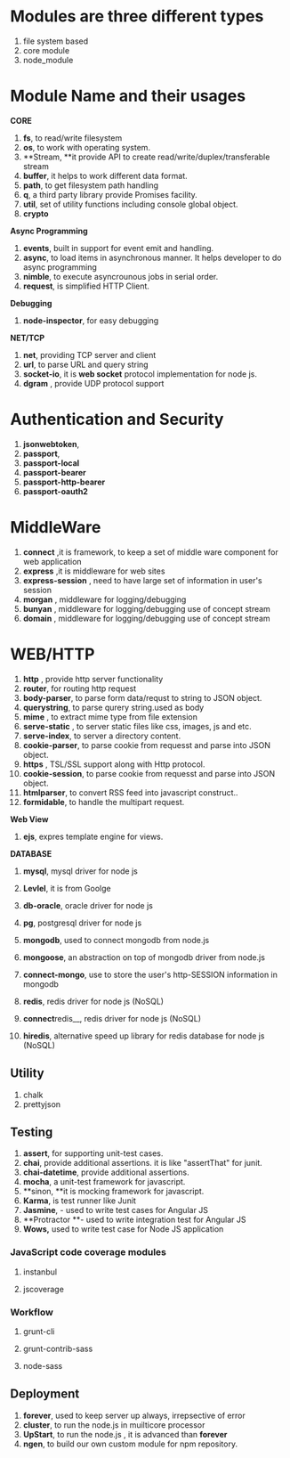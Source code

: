 # Modules are three different types

1. file system based
2. core module
3. node\_module

# Module Name and their usages

**CORE**

1. **fs**,  to read\/write filesystem
2. **os**,  to work with operating system.
3. **Stream, **it provide API to create read\/write\/duplex\/transferable stream
4. **buffer**, it helps to work different data format.
5. **path**,  to get filesystem path handling
6. **q**,  a third party library provide Promises facility.
7. **util**,  set of utility functions including console global object.
8. **crypto**

**Async Programming**

1. **events**,  built in support for event emit and handling.
2. **async**, to load items in asynchronous manner. It helps developer to do async programming
3. **nimble**, to execute asyncrounous jobs in serial order.
4. **request**, is simplified HTTP Client.

**Debugging**

1. **node-inspector**,  for easy debugging



**NET\/TCP**

1. **net**,   providing TCP server and client
2. **url**,   to parse URL and query string
3. **socket-io**, it is **web socket** protocol implementation for node js.
4. **dgram** , provide UDP protocol support

# Authentication and Security

1. **jsonwebtoken**,
2. **passport**,
3. **passport-local**
4. **passport-bearer**
5. **passport-http-bearer**
6. **passport-oauth2**

# MiddleWare

1. **connect** ,it is framework, to keep a set of middle ware component for web application  
2. **express** ,it is middleware for web sites
3. **express-session** , need to have large set of information in user's session
4. **morgan** , middleware for logging\/debugging
5. **bunyan** , middleware for logging\/debugging use of concept stream
6. **domain** , middleware for logging\/debugging use of concept stream

# WEB\/HTTP

1. **http** , provide http server functionality
2. **router**, for routing http request
3. **body-parser**,  to parse form data\/requst to string to JSON object.
4. **querystring**,   to parse qurery string.used as body
5. **mime** , to extract mime type from file extension
6. **serve-static** , to server static files like css, images, js and etc.  
7. **serve-index**,  to server a directory content.
8. **cookie-parser**, to parse cookie from requesst and parse into JSON object.
9. **https** , TSL\/SSL support along with Http protocol.
10. **cookie-session**, to parse cookie from requesst and parse into JSON object.
11. **htmlparser**, to convert RSS feed into javascript construct..
12. **formidable**, to handle the multipart request.

**Web View**

1. **ejs**, expres template engine for views.

**DATABASE**

1. **mysql**, mysql driver for node js
2. **Levlel**, it is from Goolge
3. **db-oracle**, oracle driver for node js
4. **pg**, postgresql driver for node js

5. **mongodb**, used to connect mongodb from node.js

6. **mongoose**, an abstraction on top of mongodb driver from node.js

7. **connect-mongo**, use to store the user's http-SESSION information in mongodb

8. **redis**, redis driver for node js \(NoSQL\)

9. **connect**redis\_\_, redis driver for node js \(NoSQL\)

10. **hiredis**, alternative speed up library for redis database for node js \(NoSQL\)




## Utility

1. chalk
2. prettyjson

## **Testing**

1. **assert**, for supporting unit-test cases.
2. **chai**, provide additional assertions. it is like "assertThat" for junit.
3. **chai-datetime**, provide additional assertions.
4. **mocha**, a unit-test framework for javascript.
5. **sinon, **it is mocking framework for javascript.
6. **Karma**, is test runner like Junit
7. **Jasmine**, - used to write test cases for Angular JS
8. **Protractor **- used to write integration test for Angular JS
9. **Wows,** used to write test case for Node JS application

### JavaScript code coverage modules

1. instanbul

2. jscoverage


### Workflow

1. grunt-cli

2. grunt-contrib-sass
3. node-sass

## **Deployment**

1. **forever**, used to keep server up always, irrepsective of error
2. **cluster**, to run the node.js in muilticore processor
3. **UpStart**, to run the node.js , it is advanced than **forever**
4. **ngen**, to build our own custom module for npm repository.


